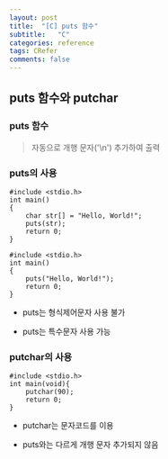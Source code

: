 ```yaml
---
layout: post
title:  "[C] puts 함수"
subtitle:   "C"
categories: reference
tags: CRefer
comments: false
---
```


## puts 함수와 putchar

### puts 함수

> 자동으로 개행 문자('\n') 추가하여 출력

### puts의 사용

```
#include <stdio.h>
int main()
{
    char str[] = "Hello, World!";
    puts(str);
    return 0;
}
```
```
#include <stdio.h>
int main()
{
    puts("Hello, World!");
    return 0;
}
```

- puts는 형식제어문자 사용 불가

- puts는 특수문자 사용 가능

### putchar의 사용

```
#include <stdio.h>
int main(void){
    putchar(90);
    return 0;
}
```

- putchar는 문자코드를 이용

- puts와는 다르게 개행 문자 추가되지 않음

<br>